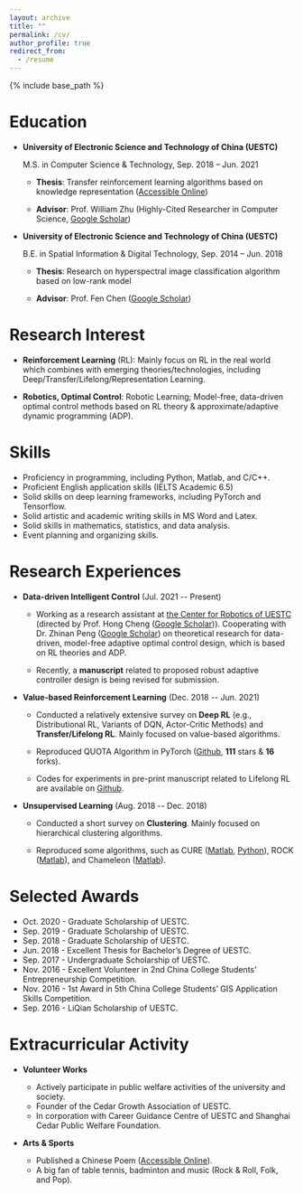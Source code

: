 ```yaml
---
layout: archive
title: ""
permalink: /cv/
author_profile: true
redirect_from:
  - /resume
---
```


{% include base_path %}

Education
======
* **University of Electronic Science and Technology of China (UESTC)** 

  M.S. in Computer Science & Technology, Sep. 2018 – Jun. 2021

  * **Thesis**: Transfer reinforcement learning algorithms based on knowledge representation ([Accessible Online](https://kns.cnki.net/kcms/detail/detail.aspx?dbcode=CMFD&dbname=CMFDTEMP&filename=1021746738.nh&uniplatform=NZKPT&v=N2jQDYEsqnR74SWwxAdZ8RNj3A1Rt9N8bnZrtkJa%25mmd2Bzadkei5LPwl%25mmd2Be76C4Z7Wc8v))

  * **Advisor**: Prof. William Zhu (Highly-Cited Researcher in Computer Science, [Google Scholar](https://scholar.google.com/citations?hl=en&user=GIwXoWAAAAAJ))

* **University of Electronic Science and Technology of China (UESTC)**
  
  B.E. in Spatial Information & Digital Technology,  Sep. 2014 – Jun. 2018

  * **Thesis**: Research on hyperspectral image classification algorithm based on low-rank model

  * **Advisor**: Prof. Fen Chen ([Google Scholar](https://scholar.google.com/citations?hl=en&user=U0VZ1IkAAAAJ))

Research Interest
======
* **Reinforcement Learning** (RL): Mainly focus on RL in the real world which combines with emerging theories/technologies, including Deep/Transfer/Lifelong/Representation Learning.

* **Robotics, Optimal Control**: Robotic Learning; Model-free, data-driven optimal control methods based on RL theory & approximate/adaptive dynamic programming (ADP).
  
Skills
======
* Proficiency in programming, including Python, Matlab, and C/C++. 
* Proficient English application skills (IELTS Academic 6.5)
* Solid skills on deep learning frameworks, including PyTorch and Tensorflow. 
* Solid artistic and academic writing skills in MS Word and Latex. 
* Solid skills in mathematics, statistics, and data analysis.
* Event planning and organizing skills.

  
Research Experiences
======
* **Data-driven Intelligent Control** (Jul. 2021 -- Present)

  * Working as a research assistant at [the Center for Robotics of UESTC](http://www.uestcrobot.net/) (directed by Prof. Hong Cheng ([Google Scholar](https://scholar.google.com/citations?hl=en&user=-845MAcAAAAJ))). Cooperating with Dr. Zhinan Peng ([Google Scholar](https://scholar.google.com/citations?user=9AUL9JEAAAAJ&hl=en&oi=ao)) on theoretical research for data-driven, model-free adaptive optimal control design, which is based on RL theories and ADP.

  * Recently, a **manuscript** related to proposed robust adaptive controller design is being revised for submission.

* **Value-based Reinforcement Learning** (Dec. 2018 -- Jun. 2021)

  * Conducted a relatively extensive survey on **Deep RL** (e.g., Distributional RL, Variants of DQN, Actor-Critic Methods) and **Transfer/Lifelong RL**. Mainly focused on value-based algorithms.

  * Reproduced QUOTA Algorithm in PyTorch ([Github](https://github.com/Kchu/DeepRL_PyTorch), **111** stars & **16** forks). 

  * Codes for experiments in pre-print manuscript related to Lifelong RL are available on [Github](https://github.com/Kchu/LifelongRL).

* **Unsupervised Learning** (Aug. 2018 -- Dec. 2018)

  * Conducted a short survey on **Clustering**. Mainly focused on hierarchical clustering algorithms.

  * Reproduced some algorithms, such as CURE ([Matlab](https://github.com/Kchu/CURE-cluster-matlab), [Python](https://github.com/Kchu/CURE-cluster-python)), ROCK ([Matlab](https://github.com/Kchu/ROCK-cluster-matlab)), and Chameleon ([Matlab](https://github.com/Kchu/Chameleon-cluster-matlab)).
  
Selected Awards
=====
* Oct. 2020 - Graduate Scholarship of UESTC.
* Sep. 2019 - Graduate Scholarship of UESTC.
* Sep. 2018 - Graduate Scholarship of UESTC.
* Jun. 2018 - Excellent Thesis for Bachelor’s Degree of UESTC.
* Sep. 2017 - Undergraduate Scholarship of UESTC.
* Nov. 2016 - Excellent Volunteer in 2nd China College Students’ Entrepreneurship Competition.
* Nov. 2016 - 1st Award in 5th China College Students’ GIS Application Skills Competition.
* Sep. 2016 - LiQian Scholarship of UESTC.

Extracurricular Activity
======
* **Volunteer Works**

  * Actively participate in public welfare activities of the university and society. 
  * Founder of the Cedar Growth Association of UESTC. 
  * In corporation with Career Guidance Centre of UESTC and Shanghai Cedar Public Welfare Foundation.

* **Arts & Sports**

  * Published a Chinese Poem ([Accessible Online](https://kns.cnki.net/KCMS/detail/detail.aspx?dbcode=CJFQ&dbname=CJFDLAST2019&filename=YJSZ201905019&v=MDk1NzExVDNxVHJXTTFGckNVUjdxZll1ZHRGeURrVkw3S1BDZllkTEc0SDlqTXFvOUViWVI4ZVgxTHV4WVM3RGg=)). 
  * A big fan of table tennis, badminton and music (Rock & Roll, Folk, and Pop).